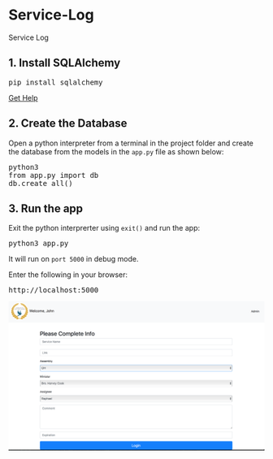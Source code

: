 # Service-Log
Service Log

## 1. Install SQLAlchemy

<pre>pip install sqlalchemy</pre>

[Get Help](https://www.pythoncentral.io/how-to-install-sqlalchemy/)

## 2. Create the Database
Open a python interpreter from a terminal in the project folder and create the database from the models in the `app.py` file as shown below:

<pre>
python3
from app.py import db
db.create_all()
</pre>

## 3. Run the app

Exit the python interprerter using `exit()` and run the app:

<pre>
python3 app.py
</pre>

It will run on `port 5000` in debug mode.

Enter the following in your browser:
<pre>
http://localhost:5000
</pre>

![](https://github.com/TutorialDoctor/Service-Log/blob/master/screen.png)
